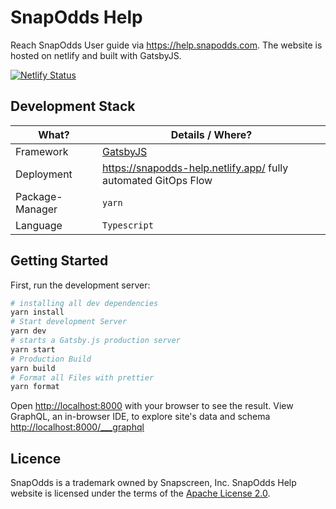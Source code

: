# SnapOdds Help

Reach SnapOdds User guide via https://help.snapodds.com.
The website is hosted on netlify and built with GatsbyJS.

[![Netlify Status](https://api.netlify.com/api/v1/badges/365db033-8131-4c62-9bbb-87fa375faef9/deploy-status)](https://app.netlify.com/sites/snapodds-help/deploys)

## Development Stack

| What?           | Details / Where?                                          |
| --------------- | --------------------------------------------------------- |
| Framework       | [GatsbyJS](https://www.gatsbyjs.com/)                     |
| Deployment      | https://snapodds-help.netlify.app/ fully automated GitOps Flow |
| Package-Manager | `yarn`                                                    |
| Language        | `Typescript`                                              |

## Getting Started

First, run the development server:

```bash
# installing all dev dependencies
yarn install
# Start development Server
yarn dev
# starts a Gatsby.js production server
yarn start
# Production Build
yarn build
# Format all Files with prettier
yarn format

```

Open [http://localhost:8000](http://localhost:8000) with your browser to see the result.
View GraphQL, an in-browser IDE, to explore site's data and schema [http://localhost:8000/\_\_\_graphql](http://localhost:8000/___graphql)

## Licence

SnapOdds is a trademark owned by Snapscreen, Inc.
SnapOdds Help website is licensed under the terms of the [Apache License 2.0](LICENSE).
